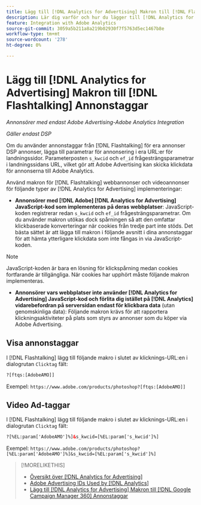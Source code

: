 ```yaml
---
title: Lägg till [!DNL Analytics for Advertising] Makron till [!DNL Flashtalking] Annonstaggar
description: Lär dig varför och hur du lägger till [!DNL Analytics for Advertising] makron till [!DNL Flashtalking] annonstaggar
feature: Integration with Adobe Analytics
source-git-commit: 3059a5b211a8a219b02930f7f5763d5ec1467b8e
workflow-type: tm+mt
source-wordcount: '278'
ht-degree: 0%

---
```


# Lägg till [!DNL Analytics for Advertising] Makron till [!DNL Flashtalking] Annonstaggar

*Annonsörer med endast Adobe Advertising-Adobe Analytics Integration*

*Gäller endast DSP*

Om du använder annonstaggar från [!DNL Flashtalking] för era annonser DSP annonser, lägga till parametrar för annonsering i era URL:er för landningssidor. Parameterposten `s_kwcid` och `ef_id` frågesträngsparametrar i landningssidans URL, vilket gör att Adobe Advertising kan skicka klickdata för annonserna till Adobe Analytics.

Använd makron för [!DNL Flashtalking] webbannonser och videoannonser för följande typer av [!DNL Analytics for Advertising] implementeringar:

* **Annonsörer med [!DNL Adobe] [!DNL Analytics for Advertising] JavaScript-kod som implementeras på deras webbplatser**: JavaScript-koden registrerar redan `s_kwcid` och `ef_id` frågesträngsparametrar. Om du använder makron utökas dock spårningen så att den omfattar klickbaserade konverteringar när cookies från tredje part inte stöds. Det bästa sättet är att lägga till makron i följande avsnitt i dina annonstaggar för att hämta ytterligare klickdata som inte fångas in via JavaScript-koden.

>[!NOTE]
>
>JavaScript-koden är bara en lösning för klickspårning medan cookies fortfarande är tillgängliga. När cookies har upphört måste följande makron implementeras.

* **Annonsörer vars webbplatser inte använder [!DNL Analytics for Advertising] JavaScript-kod och förlita dig istället på [!DNL Analytics] vidarebefordran på serversidan endast för klickbara data** (utan genomskinliga data): Följande makron krävs för att rapportera klickningsaktiviteter på plats som styrs av annonser som du köper via Adobe Advertising.

## Visa annonstaggar

I [!DNL Flashtalking] lägg till följande makro i slutet av klicknings-URL:en i dialogrutan `Clicktag` fält:

```html
?[ftqs:[AdobeAMO]]
```

Exempel:  `https://www.adobe.com/products/photoshop?[ftqs:[AdobeAMO]]`

## Video Ad-taggar

I [!DNL Flashtalking] lägg till följande makro i slutet av klicknings-URL:en i dialogrutan `Clicktag` fält:

```html
?[%EL:param['AdobeAMO']%]&s_kwcid=[%EL:param['s_kwcid']%]
```

Exempel:  `https://www.adobe.com/products/photoshop?[%EL:param['AdobeAMO']%]&s_kwcid=[%EL:param['s_kwcid']%]`

>[!MORELIKETHIS]
>
>* [Översikt över [!DNL Analytics for Advertising]](overview.md)
>* [Adobe Advertising IDs Used by [!DNL Analytics]](/help/integrations/analytics/ids.md)
>* [Lägg till [!DNL Analytics for Advertising] Makron till [!DNL Google Campaign Manager 360] Annonstaggar](/help/integrations/analytics/macros-google-campaign-manager.md)


